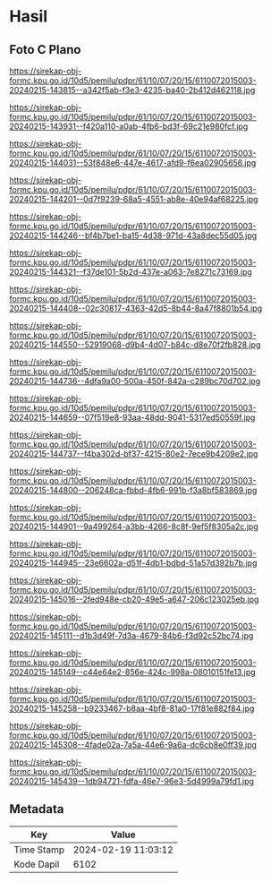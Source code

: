 # Hasil

## Foto C Plano

https://sirekap-obj-formc.kpu.go.id/10d5/pemilu/pdpr/61/10/07/20/15/6110072015003-20240215-143815--a342f5ab-f3e3-4235-ba40-2b412d462118.jpg

https://sirekap-obj-formc.kpu.go.id/10d5/pemilu/pdpr/61/10/07/20/15/6110072015003-20240215-143931--f420a110-a0ab-4fb6-bd3f-69c21e980fcf.jpg

https://sirekap-obj-formc.kpu.go.id/10d5/pemilu/pdpr/61/10/07/20/15/6110072015003-20240215-144031--53f848e6-447e-4617-afd9-f6ea02905656.jpg

https://sirekap-obj-formc.kpu.go.id/10d5/pemilu/pdpr/61/10/07/20/15/6110072015003-20240215-144201--0d7f9239-68a5-4551-ab8e-40e94af68225.jpg

https://sirekap-obj-formc.kpu.go.id/10d5/pemilu/pdpr/61/10/07/20/15/6110072015003-20240215-144246--bf4b7be1-ba15-4d38-971d-43a8dec55d05.jpg

https://sirekap-obj-formc.kpu.go.id/10d5/pemilu/pdpr/61/10/07/20/15/6110072015003-20240215-144321--f37de101-5b2d-437e-a063-7e8271c73169.jpg

https://sirekap-obj-formc.kpu.go.id/10d5/pemilu/pdpr/61/10/07/20/15/6110072015003-20240215-144408--02c30817-4363-42d5-8b44-8a47f8801b54.jpg

https://sirekap-obj-formc.kpu.go.id/10d5/pemilu/pdpr/61/10/07/20/15/6110072015003-20240215-144550--52919068-d9b4-4d07-b84c-d8e70f2fb828.jpg

https://sirekap-obj-formc.kpu.go.id/10d5/pemilu/pdpr/61/10/07/20/15/6110072015003-20240215-144736--4dfa9a00-500a-450f-842a-c289bc70d702.jpg

https://sirekap-obj-formc.kpu.go.id/10d5/pemilu/pdpr/61/10/07/20/15/6110072015003-20240215-144659--07f519e8-93aa-48dd-9041-5317ed50559f.jpg

https://sirekap-obj-formc.kpu.go.id/10d5/pemilu/pdpr/61/10/07/20/15/6110072015003-20240215-144737--f4ba302d-bf37-4215-80e2-7ece9b4209e2.jpg

https://sirekap-obj-formc.kpu.go.id/10d5/pemilu/pdpr/61/10/07/20/15/6110072015003-20240215-144800--206248ca-fbbd-4fb6-991b-f3a8bf583869.jpg

https://sirekap-obj-formc.kpu.go.id/10d5/pemilu/pdpr/61/10/07/20/15/6110072015003-20240215-144901--9a499264-a3bb-4266-8c8f-9ef5f8305a2c.jpg

https://sirekap-obj-formc.kpu.go.id/10d5/pemilu/pdpr/61/10/07/20/15/6110072015003-20240215-144945--23e6602a-d51f-4db1-bdbd-51a57d392b7b.jpg

https://sirekap-obj-formc.kpu.go.id/10d5/pemilu/pdpr/61/10/07/20/15/6110072015003-20240215-145016--2fed948e-cb20-49e5-a647-206c123025eb.jpg

https://sirekap-obj-formc.kpu.go.id/10d5/pemilu/pdpr/61/10/07/20/15/6110072015003-20240215-145111--d1b3d49f-7d3a-4679-84b6-f3d92c52bc74.jpg

https://sirekap-obj-formc.kpu.go.id/10d5/pemilu/pdpr/61/10/07/20/15/6110072015003-20240215-145149--c44e64e2-856e-424c-998a-08010151fe13.jpg

https://sirekap-obj-formc.kpu.go.id/10d5/pemilu/pdpr/61/10/07/20/15/6110072015003-20240215-145258--b9233467-b8aa-4bf8-81a0-17f81e882f84.jpg

https://sirekap-obj-formc.kpu.go.id/10d5/pemilu/pdpr/61/10/07/20/15/6110072015003-20240215-145308--4fade02a-7a5a-44e6-9a6a-dc6cb8e0ff39.jpg

https://sirekap-obj-formc.kpu.go.id/10d5/pemilu/pdpr/61/10/07/20/15/6110072015003-20240215-145439--1db94721-fdfa-46e7-96e3-5d4999a79fd1.jpg


## Metadata

| Key        | Value               |
| ---------- | ------------------- |
| Time Stamp | 2024-02-19 11:03:12 |
| Kode Dapil | 6102                |



